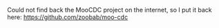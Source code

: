 Could not find back the MooCDC project on the internet, so I put it back here: <https://github.com/zoobab/moo-cdc>  